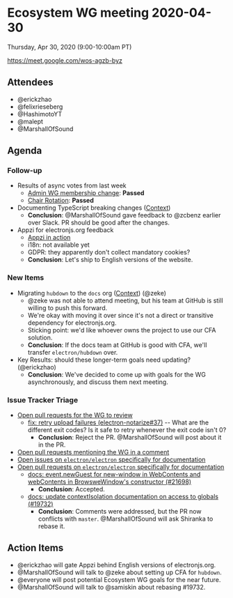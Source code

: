 # Ecosystem WG meeting 2020-04-30

Thursday, Apr 30, 2020 (9:00-10:00am PT)

https://meet.google.com/wos-agzb-byz

## Attendees
- @erickzhao
- @felixrieseberg
- @HashimotoYT
- @malept
- @MarshallOfSound 

## Agenda

### Follow-up
* Results of async votes from last week
    * [Admin WG membership change](https://github.com/electron/governance/pull/262): **Passed**
    * [Chair Rotation](https://github.com/electron/governance/pull/276): **Passed**
* Documenting TypeScript breaking changes ([Context](https://github.com/electron/electron/pull/23054#discussion_r406394398))
    * **Conclusion**: @MarshallOfSound gave feedback to @zcbenz earlier over Slack. PR should be good after the changes.
* Appzi for electronjs.org feedback
    * [Appzi in action](https://github.com/electron/electronjs.org/pull/3852)
    * i18n: not available yet
    * GDPR: they apparently don't collect mandatory cookies?
    * **Conclusion**: Let's ship to English versions of the website.

### New Items
* Migrating `hubdown` to the `docs` org ([Context](https://github.com/electron/governance/issues/164)) (@zeke)
    * @zeke was not able to attend meeting, but his team at GitHub is still willing to push this forward.
    * We're okay with moving it over since it's not a direct or transitive dependency for electronjs.org.
    * Sticking point: we'd like whoever owns the project to use our CFA solution.
    * **Conclusion**: If the docs team at GitHub is good with CFA, we'll transfer `electron/hubdown` over.
* Key Results: should these longer-term goals need updating? (@erickzhao)
    * **Conclusion**: We've decided to come up with goals for the WG asynchronously, and discuss them next meeting.
<!--   * Increase adoption of Electron-provided tooling (@ckerr)
  * Increase views on /docs (@felix) -->
  
### Issue Tracker Triage
* [Open pull requests for the WG to review](https://github.com/pulls?q=is%3Apr+team-review-requested%3Aelectron%2Fwg-ecosystem+archived%3Afalse+is%3Aopen+)
    * [fix: retry upload failures (electron-notarize#37)](https://github.com/electron/electron-notarize/pull/37) -- What are the different exit codes? Is it safe to retry whenever the exit code isn't 0?
        * **Conclusion**: Reject the PR. @MarshallOfSound will post about it in the PR.
* [Open pull requests mentioning the WG in a comment](https://github.com/pulls?q=is%3Apr+team%3Aelectron%2Fwg-ecosystem+archived%3Afalse+is%3Aopen)
* [Open issues on `electron/electron` specifically for documentation](https://github.com/electron/electron/issues?utf8=%E2%9C%93&q=is%3Aissue+is%3Aopen+label%3A%22documentation+%3Anotebook%3A%22+)
* [Open pull requests on `electron/electron` specifically for documentation](https://github.com/electron/electron/pulls?utf8=%E2%9C%93&q=is%3Apr+is%3Aopen+%22docs%22+in%3Atitle)
    * [docs: event.newGuest for new-window in WebContents and webContents in BrowsweWindow's constructor (#21698)](https://github.com/electron/electron/pull/21698)
        * **Conclusion**: Accepted.
    * [docs: update contextIsolation documentation on access to globals (#19732)](https://github.com/electron/electron/pull/19732)
        * **Conclusion**: Comments were addressed, but the PR now conflicts with `master`. @MarshallOfSound will ask Shiranka to rebase it.

## Action Items
* @erickzhao will gate Appzi behind English versions of electronjs.org.
* @MarshallOfSound will talk to @zeke about setting up CFA for `hubdown`.
* @everyone will post potential Ecosystem WG goals for the near future.
* @MarshallOfSound will talk to @samiskin about rebasing #19732.
